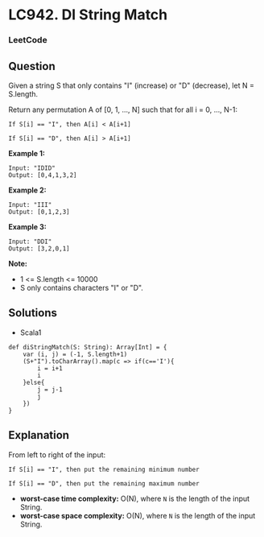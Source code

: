 # LC942. DI String Match

### LeetCode

## Question

Given a string S that only contains "I" (increase) or "D" (decrease), let N = S.length.

Return any permutation A of [0, 1, ..., N] such that for all i = 0, ..., N-1:

`If S[i] == "I", then A[i] < A[i+1]`

`If S[i] == "D", then A[i] > A[i+1]`

**Example 1:**
```
Input: "IDID"
Output: [0,4,1,3,2]
```

**Example 2:**
```
Input: "III"
Output: [0,1,2,3]
```

**Example 3:**
```
Input: "DDI"
Output: [3,2,0,1]
```

**Note:**

* 1 <= S.length <= 10000
* S only contains characters "I" or "D".

## Solutions

* Scala1
```
def diStringMatch(S: String): Array[Int] = {
    var (i, j) = (-1, S.length+1)
    (S+"I").toCharArray().map(c => if(c=='I'){
        i = i+1
        i
    }else{
        j = j-1
        j
    })
}
```

## Explanation

From left to right of the input:

`If S[i] == "I", then put the remaining minimum number`

`If S[i] == "D", then put the remaining maximum number`

* **worst-case time complexity:** O(N), where `N` is the length of the input String.
* **worst-case space complexity:** O(N), where `N` is the length of the input String.
